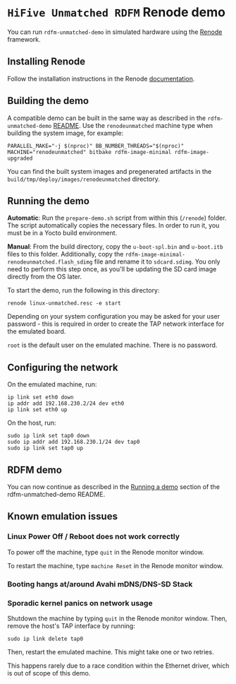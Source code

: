 # `HiFive Unmatched RDFM` Renode demo

You can run `rdfm-unmatched-demo` in simulated hardware using the [Renode](https://renode.io/) framework.

## Installing Renode

Follow the installation instructions in the Renode [documentation](https://renode.readthedocs.io/en/latest/introduction/installing.html).

## Building the demo

A compatible demo can be built in the same way as described in the `rdfm-unmatched-demo` [README](../README.md). Use the `renodeunmatched` machine type when building the system image, for example:

```
PARALLEL_MAKE="-j $(nproc)" BB_NUMBER_THREADS="$(nproc)" MACHINE="renodeunmatched" bitbake rdfm-image-minimal rdfm-image-upgraded
```

You can find the built system images and pregenerated artifacts in the `build/tmp/deploy/images/renodeunmatched` directory.

## Running the demo

**Automatic**: Run the `prepare-demo.sh` script from within this (`/renode`) folder.
The script automatically copies the necessary files. 
In order to run it, you must be in a Yocto build environment.

**Manual**: From the build directory, copy the `u-boot-spl.bin` and `u-boot.itb` files to this folder.
Additionally, copy the `rdfm-image-minimal-renodeunmatched.flash_sdimg` file and rename it to `sdcard.sdimg`.
You only need to perform this step once, as you'll be updating the SD card image directly from the OS later.

To start the demo, run the following in this directory:
```
renode linux-unmatched.resc -e start
```

Depending on your system configuration you may be asked for your user password - this is required in order to create the TAP network interface for the emulated board.

`root` is the default user on the emulated machine.
There is no password.

## Configuring the network

On the emulated machine, run:

```
ip link set eth0 down
ip addr add 192.168.230.2/24 dev eth0
ip link set eth0 up
```

On the host, run:

```
sudo ip link set tap0 down
sudo ip addr add 192.168.230.1/24 dev tap0
sudo ip link set tap0 up
```

## RDFM demo

You can now continue as described in the [Running a demo](../README.md#running-a-demo) section of the rdfm-unmatched-demo README.

## Known emulation issues

### Linux Power Off / Reboot does not work correctly

To power off the machine, type `quit` in the Renode monitor window.

To restart the machine, type `machine Reset` in the Renode monitor window.

### Booting hangs at/around Avahi mDNS/DNS-SD Stack
### Sporadic kernel panics on network usage

Shutdown the machine by typing `quit` in the Renode monitor window. 
Then, remove the host's TAP interface by running:

```
sudo ip link delete tap0
```
Then, restart the emulated machine. This might take one or two retries.

This happens rarely due to a race condition within the Ethernet driver, which is out of scope of this demo.
